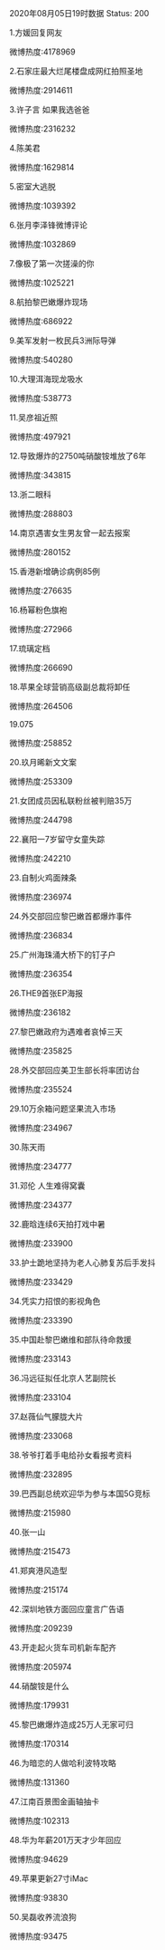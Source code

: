 2020年08月05日19时数据
Status: 200

1.方媛回复网友

微博热度:4178969

2.石家庄最大烂尾楼盘成网红拍照圣地

微博热度:2914611

3.许子言 如果我选爸爸

微博热度:2316232

4.陈美君

微博热度:1629814

5.密室大逃脱

微博热度:1039392

6.张月李泽锋微博评论

微博热度:1032869

7.像极了第一次搓澡的你

微博热度:1025221

8.航拍黎巴嫩爆炸现场

微博热度:686922

9.美军发射一枚民兵3洲际导弹

微博热度:540280

10.大理洱海现龙吸水

微博热度:538773

11.吴彦祖近照

微博热度:497921

12.导致爆炸的2750吨硝酸铵堆放了6年

微博热度:343815

13.浙二眼科

微博热度:288803

14.南京遇害女生男友曾一起去报案

微博热度:280152

15.香港新增确诊病例85例

微博热度:276635

16.杨幂粉色旗袍

微博热度:272966

17.琉璃定档

微博热度:266690

18.苹果全球营销高级副总裁将卸任

微博热度:264506

19.075

微博热度:258852

20.玖月晞新文文案

微博热度:253309

21.女团成员因私联粉丝被判赔35万

微博热度:244798

22.襄阳一7岁留守女童失踪

微博热度:242210

23.自制火鸡面辣条

微博热度:236974

24.外交部回应黎巴嫩首都爆炸事件

微博热度:236834

25.广州海珠涌大桥下的钉子户

微博热度:236354

26.THE9首张EP海报

微博热度:236182

27.黎巴嫩政府为遇难者哀悼三天

微博热度:235825

28.外交部回应美卫生部长将率团访台

微博热度:235524

29.10万余箱问题坚果流入市场

微博热度:234967

30.陈天雨

微博热度:234777

31.邓伦 人生难得窝囊

微博热度:234377

32.鹿晗连续6天拍打戏中暑

微博热度:233900

33.护士跪地坚持为老人心肺复苏后手发抖

微博热度:233429

34.凭实力招恨的影视角色

微博热度:233390

35.中国赴黎巴嫩维和部队待命救援

微博热度:233143

36.冯远征拟任北京人艺副院长

微博热度:233104

37.赵薇仙气朦胧大片

微博热度:233068

38.爷爷打着手电给孙女看报考资料

微博热度:232895

39.巴西副总统欢迎华为参与本国5G竞标

微博热度:215980

40.张一山

微博热度:215473

41.郑爽港风造型

微博热度:215174

42.深圳地铁方面回应童言广告语

微博热度:209239

43.开走起火货车司机新车配齐

微博热度:205974

44.硝酸铵是什么

微博热度:179931

45.黎巴嫩爆炸造成25万人无家可归

微博热度:170314

46.为暗恋的人做哈利波特攻略

微博热度:131360

47.江南百景图金画轴抽卡

微博热度:102313

48.华为年薪201万天才少年回应

微博热度:94629

49.苹果更新27寸iMac

微博热度:93830

50.吴磊收养流浪狗

微博热度:93475

